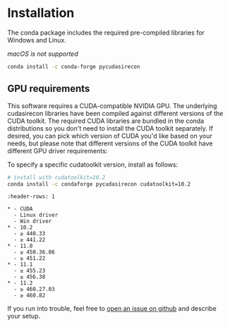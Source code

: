 # Installation

The conda package includes the required pre-compiled libraries for Windows and
Linux.

*macOS is not supported*

```bash
conda install -c conda-forge pycudasirecon
```

## GPU requirements

This software requires a CUDA-compatible NVIDIA GPU. The underlying cudasirecon
libraries have been compiled against different versions of the CUDA toolkit.
The required CUDA libraries are bundled in the conda distributions so you don't
need to install the CUDA toolkit separately.  If desired, you can pick which
version of CUDA you'd like based on your needs, but please note that different
versions of the CUDA toolkit have different GPU driver requirements:

To specify a specific cudatoolkit version, install as follows:

```sh
# install with cudatoolkit=10.2
conda install -c condaforge pycudasirecon cudatoolkit=10.2
```

```{list-table}
:header-rows: 1

* - CUDA
  - Linux driver
  - Win driver
* - 10.2
  - ≥ 440.33
  - ≥ 441.22
* - 11.0
  - ≥ 450.36.06
  - ≥ 451.22
* - 11.1
  - ≥ 455.23
  - ≥ 456.38
* - 11.2
  - ≥ 460.27.03
  - ≥ 460.82
```

If you run into trouble, feel free to [open an issue on
github](https://github.com/tlambert03/pycudasirecon/issues) and describe your
setup.
